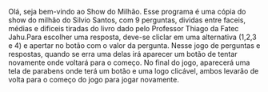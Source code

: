 Olá, seja bem-vindo ao Show do Milhão.
Esse programa é uma cópia do show do milhão do Silvio Santos, com 
9 perguntas, dividas entre faceis, médias e dificeis tiradas do
livro dado pelo Professor Thiago da Fatec Jahu.Para escolher uma
resposta, deve-se cliclar em uma alternativa (1,2,3 e 4) e apertar
no botão com o valor da pergunta. Nesse jogo de perguntas e 
respostas, quando se erra uma delas irá aparecer um botão de 
tentar novamente onde voltará para o começo. No final do jogo,
aparecerá uma tela de parabens onde terá um botão e uma logo 
clicável, ambos levarão de volta para o começo do jogo para jogar 
novamente.
